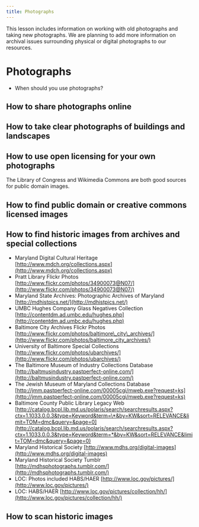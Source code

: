 ```yaml
---
title: Photographs
---
```


This lesson includes information on working with old photographs and taking new photographs. We are planning to add more information on archival issues surrounding physical or digital photographs to our resources.

# Photographs

- When should you use photographs?

## How to share photographs online

## How to take clear photographs of buildings and landscapes

## How to use open licensing for your own photographs

The Library of Congress and Wikimedia Commons are both good sources for public domain images.

## How to find public domain or creative commons licensed images

## How to find historic images from archives and special collections

- Maryland Digital Cultural Heritage [http://www.mdch.org/collections.aspx](http://www.mdch.org/collections.aspx)
- Pratt Library Flickr Photos [http://www.flickr.com/photos/34900073@N07/](http://www.flickr.com/photos/34900073@N07/)
- Maryland State Archives: Photographic Archives of Maryland [http://mdhistpics.net/](http://mdhistpics.net/)
- UMBC Hughes Company Glass Negatives Collection [http://contentdm.ad.umbc.edu/hughes.php](http://contentdm.ad.umbc.edu/hughes.php)
- Baltimore City Archives Flickr Photos [http://www.flickr.com/photos/baltimore\_city\_archives/](http://www.flickr.com/photos/baltimore_city_archives/)
- University of Baltimore Special Collections [http://www.flickr.com/photos/ubarchives/](http://www.flickr.com/photos/ubarchives/)
- The Baltimore Museum of Industry Collections Database [http://baltmusindustry.pastperfect-online.com/](http://baltmusindustry.pastperfect-online.com/)
- The Jewish Museum of Maryland Collections Database [http://jmm.pastperfect-online.com/00005cgi/mweb.exe?request=ks](http://jmm.pastperfect-online.com/00005cgi/mweb.exe?request=ks)
- Baltimore County Public Library Legacy Web [http://catalog.bcpl.lib.md.us/polaris/search/searchresults.aspx?ctx=1.1033.0.0.3&type=Keyword&term=\*&by=KW&sort=RELEVANCE&limit=TOM=dmc&query=&page=0](http://catalog.bcpl.lib.md.us/polaris/search/searchresults.aspx?ctx=1.1033.0.0.3&type=Keyword&term=*&by=KW&sort=RELEVANCE&limit=TOM=dmc&query=&page=0)
- Maryland Historical Society [http://www.mdhs.org/digital-images](http://www.mdhs.org/digital-images)
- Maryland Historical Society Tumblr [http://mdhsphotographs.tumblr.com/](http://mdhsphotographs.tumblr.com/)
- LOC: Photos included HABS/HAER [http://www.loc.gov/pictures/](http://www.loc.gov/pictures/)
- LOC: HABS/HAER [http://www.loc.gov/pictures/collection/hh/](http://www.loc.gov/pictures/collection/hh/)  

## How to scan historic images

